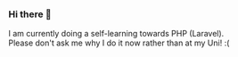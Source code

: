 ### Hi there 👋

I am currently doing a self-learning towards PHP (Laravel).\
Please don't ask me why I do it now rather than at my Uni! :(
